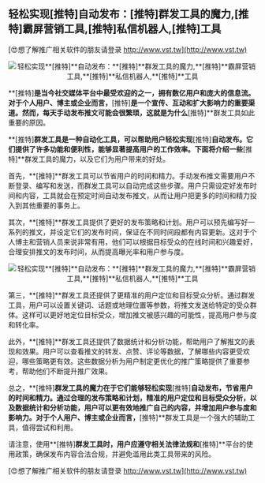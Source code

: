 ## **轻松实现**[推特]**自动发布：**[推特]**群发工具的魔力,**[推特]**霸屏营销工具,**[推特]**私信机器人,**[推特]**工具**

[😍想了解推广相关软件的朋友请登录 http://www.vst.tw](http://www.vst.tw)

 <center><img src="https://vst.tw/MP4/tuiguang/png/8.png" alt="轻松实现**[推特]**自动发布：**[推特]**群发工具的魔力,**[推特]**霸屏营销工具,**[推特]**私信机器人,**[推特]**工具"></center>

**[推特]**是当今社交媒体平台中最受欢迎的之一，拥有数亿用户和庞大的信息流。对于个人用户、博主或企业而言，**[推特]**是一个宣传、互动和扩大影响力的重要渠道。然而，每天手动发布推文可能会很繁琐，这就是为什么**[推特]**群发工具如此重要的原因。

**[推特]**群发工具是一种自动化工具，可以帮助用户轻松实现**[推特]**自动发布。它们提供了许多功能和便利性，能够显著提高用户的工作效率。下面将介绍一些**[推特]**群发工具的魔力，以及它们为用户带来的好处。

首先，**[推特]**群发工具可以节省用户的时间和精力。手动发布推文需要用户不断登录、编写和发送，而群发工具可以自动完成这些步骤。用户只需设定好发布时间和内容，工具就会在预定时间自动发布推文，从而让用户把更多的时间和精力投入到其他重要的事务上。

其次，**[推特]**群发工具提供了更好的发布策略和计划。用户可以预先编写好一系列的推文，并设定它们的发布时间，保证在不同时间段都有内容更新。这对于个人博主和营销人员来说非常有用，他们可以根据目标受众的在线时间和兴趣爱好，合理安排推文的发布时间，从而提高曝光率和用户参与度。

 <center><img src="https://vst.tw/MP4/tuiguang/png/5.png" alt="轻松实现**[推特]**自动发布：**[推特]**群发工具的魔力,**[推特]**霸屏营销工具,**[推特]**私信机器人,**[推特]**工具"></center>

第三，**[推特]**群发工具还提供了更精准的用户定位和目标受众分析。通过群发工具，用户可以设置关键词、话题或地理位置等参数，将推文发送给特定的受众群体。这样可以更好地定位目标受众，增加推文被感兴趣的可能性，提高用户参与度和转化率。

此外，**[推特]**群发工具还提供了数据统计和分析功能，帮助用户了解推文的表现和效果。用户可以查看推文的转发、点赞、评论等数据，了解哪些内容更受欢迎，哪些策略更有效。这些数据分析为用户制定更优化的推广策略提供了重要参考，帮助他们不断提升推广效果。

总之，**[推特]**群发工具的魔力在于它们能够轻松实现**[推特]**自动发布，节省用户的时间和精力。通过合理的发布策略和计划，精准的用户定位和目标受众分析，以及数据统计和分析功能，用户可以更有效地推广自己的内容，并增加用户参与度和影响力。对于个人用户、博主或企业而言，**[推特]**群发工具是一个强大的辅助工具，值得尝试和利用。

请注意，使用**[推特]**群发工具时，用户应遵守相关法律法规和**[推特]**平台的使用政策，确保发布内容合法合规，并避免滥用此类工具带来的风险。

[😍想了解推广相关软件的朋友请登录 http://www.vst.tw](http://www.vst.tw)



